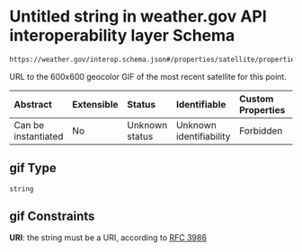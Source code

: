# Untitled string in weather.gov API interoperability layer Schema

```txt
https://weather.gov/interop.schema.json#/properties/satellite/properties/gif
```

URL to the 600x600 geocolor GIF of the most recent satellite for this point.

| Abstract            | Extensible | Status         | Identifiable            | Custom Properties | Additional Properties | Access Restrictions | Defined In                                                                                                 |
| :------------------ | :--------- | :------------- | :---------------------- | :---------------- | :-------------------- | :------------------ | :--------------------------------------------------------------------------------------------------------- |
| Can be instantiated | No         | Unknown status | Unknown identifiability | Forbidden         | Allowed               | none                | [interop-layer.schema.json\*](../../../api-interop-layer/interop-layer.schema.json "open original schema") |

## gif Type

`string`

## gif Constraints

**URI**: the string must be a URI, according to [RFC 3986](https://tools.ietf.org/html/rfc3986 "check the specification")
